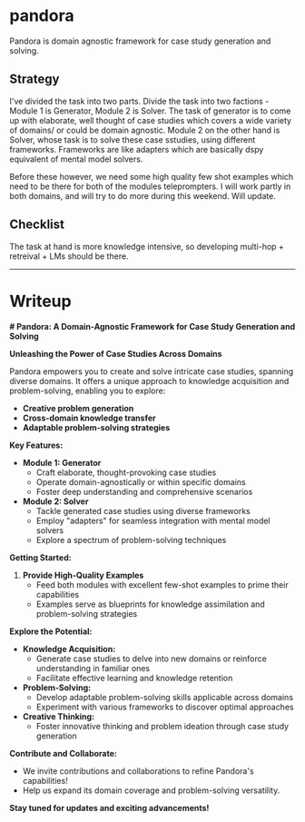 # pandora
Pandora is domain agnostic framework for case study generation and solving.

## Strategy
I've divided the task into two parts. Divide the task into two factions - Module 1 is Generator, Module 2 is Solver. The task of generator is to come up with elaborate, well thought of case studies which covers a wide variety of domains/ or could be domain agnostic. Module 2 on the other hand is Solver, whose task is to solve these case sstudies, using different frameworks. Frameworks are like adapters which are basically dspy equivalent of mental model solvers.

Before these however, we need some high quality few shot examples which need to be there for both of the modules teleprompters. I will work partly in both domains, and will try to do more during this weekend. Will update. 

## Checklist
The task at hand is more knowledge intensive, so developing multi-hop + retreival + LMs should be there.

---------------------------------------------------------------------------------------------

# Writeup

 **# Pandora: A Domain-Agnostic Framework for Case Study Generation and Solving**

**Unleashing the Power of Case Studies Across Domains**

Pandora empowers you to create and solve intricate case studies, spanning diverse domains. It offers a unique approach to knowledge acquisition and problem-solving, enabling you to explore:

- **Creative problem generation**
- **Cross-domain knowledge transfer**
- **Adaptable problem-solving strategies**

**Key Features:**

- **Module 1: Generator**
  - Craft elaborate, thought-provoking case studies
  - Operate domain-agnostically or within specific domains
  - Foster deep understanding and comprehensive scenarios
- **Module 2: Solver**
  - Tackle generated case studies using diverse frameworks
  - Employ "adapters" for seamless integration with mental model solvers
  - Explore a spectrum of problem-solving techniques

**Getting Started:**

1. **Provide High-Quality Examples**
   - Feed both modules with excellent few-shot examples to prime their capabilities
   - Examples serve as blueprints for knowledge assimilation and problem-solving strategies

**Explore the Potential:**

- **Knowledge Acquisition:**
  - Generate case studies to delve into new domains or reinforce understanding in familiar ones
  - Facilitate effective learning and knowledge retention
- **Problem-Solving:**
  - Develop adaptable problem-solving skills applicable across domains
  - Experiment with various frameworks to discover optimal approaches
- **Creative Thinking:**
  - Foster innovative thinking and problem ideation through case study generation

**Contribute and Collaborate:**

- We invite contributions and collaborations to refine Pandora's capabilities!
- Help us expand its domain coverage and problem-solving versatility.

**Stay tuned for updates and exciting advancements!**
